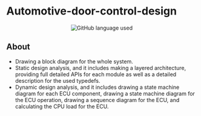 # Automotive-door-control-design

<div align="center">

![GitHub language used](https://img.shields.io/badge/Language%3A-C-brightgreen)

</div>

## About

*   Drawing a block diagram for the whole system.
*   Static design analysis, and it includes making a layered architecture, providing full detailed APIs for each module as well as a detailed description for the used typedefs.
*   Dynamic design analysis, and it includes drawing a state machine diagram for each ECU component, drawing a state machine diagram for the ECU operation, drawing a sequence diagram for the ECU, and calculating the CPU load for the ECU.